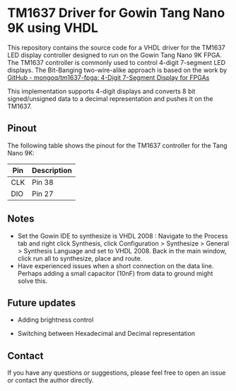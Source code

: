 # TM1637 Driver for Gowin Tang Nano 9K using VHDL

This repository contains the source code for a VHDL driver for the TM1637 LED display controller designed to run on the Gowin Tang Nano 9K FPGA. The TM1637 controller is commonly used to control 4-digit 7-segment LED displays. The Bit-Banging two-wire-alike approach is based on the work by [GitHub - mongoq/tm1637-fpga: 4-Digit 7-Segment Display for FPGAs](https://github.com/mongoq/tm1637-fpga)

This implementation supports 4-digit displays and converts 8 bit signed/unsigned data to a decimal representation and pushes it on the TM1637.

## Pinout

The following table shows the pinout for the TM1637 controller for the Tang Nano 9K:

| Pin | Description |
| --- | ----------- |
| CLK | Pin 38      |
| DIO | Pin 27      |

## Notes

- Set the Gowin IDE to synthesize is VHDL 2008 : Navigate to the Process tab and right click Synthesis, click Configuration > Synthesize > General > Synthesis Language and set to VHDL 2008. Back in the main window, click run all to synthesize, place and route. 
- Have experienced issues when a short connection on the data line. Perhaps adding a small capacitor (10nF) from data to ground might solve this.

## Future updates

- Adding brightness control

- Switching between Hexadecimal and Decimal representation

## Contact

If you have any questions or suggestions, please feel free to open an issue or contact the author directly.
